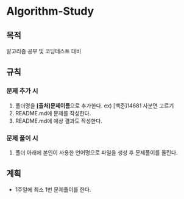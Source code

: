 # Algorithm-Study
## 목적
알고리즘 공부 및 코딩테스트 대비
## 규칙
### 문제 추가 시
1. 폴더명을 **[출처]문제이름**으로 추가한다. ex) [백준]14681 사분면 고르기
2. README.md에 문제를 작성한다.
3. README.md에 예상 결과도 작성한다. 
### 문제 풀이 시
1. 폴더 아래에 본인이 사용한 언어명으로 파일을 생성 후 문제풀이를 올린다.
## 계획
* 1주일에 최소 1번 문제풀이를 한다. 
 
 
